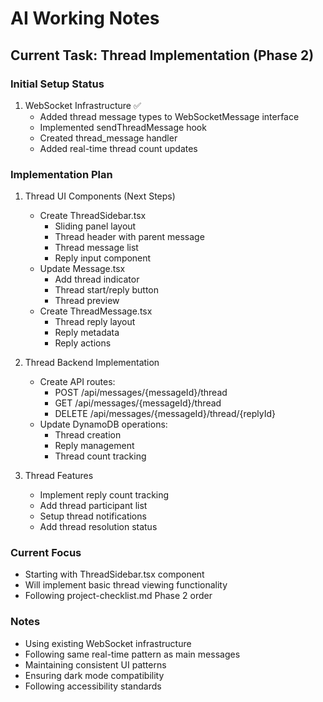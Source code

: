# AI Working Notes

## Current Task: Thread Implementation (Phase 2)

### Initial Setup Status
1. WebSocket Infrastructure ✅
   - Added thread message types to WebSocketMessage interface
   - Implemented sendThreadMessage hook
   - Created thread_message handler
   - Added real-time thread count updates

### Implementation Plan
1. Thread UI Components (Next Steps)
   - Create ThreadSidebar.tsx
     - Sliding panel layout
     - Thread header with parent message
     - Thread message list
     - Reply input component
   - Update Message.tsx
     - Add thread indicator
     - Thread start/reply button
     - Thread preview
   - Create ThreadMessage.tsx
     - Thread reply layout
     - Reply metadata
     - Reply actions

2. Thread Backend Implementation
   - Create API routes:
     - POST /api/messages/{messageId}/thread
     - GET /api/messages/{messageId}/thread
     - DELETE /api/messages/{messageId}/thread/{replyId}
   - Update DynamoDB operations:
     - Thread creation
     - Reply management
     - Thread count tracking

3. Thread Features
   - Implement reply count tracking
   - Add thread participant list
   - Setup thread notifications
   - Add thread resolution status

### Current Focus
- Starting with ThreadSidebar.tsx component
- Will implement basic thread viewing functionality
- Following project-checklist.md Phase 2 order

### Notes
- Using existing WebSocket infrastructure
- Following same real-time pattern as main messages
- Maintaining consistent UI patterns
- Ensuring dark mode compatibility
- Following accessibility standards